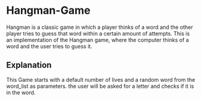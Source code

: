 # Hangman-Game
Hangman is a classic game in which a player thinks of a word and the other player tries to guess that word within a certain amount of attempts. This is an implementation of the Hangman game, where the computer thinks of a word and the user tries to guess it.

## Explanation

This Game starts with a default number of lives and a random word from the word_list as parameters. the user will be asked for a letter and checks if it is in the word.


